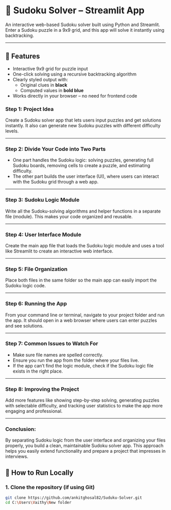 # 🧩 Sudoku Solver – Streamlit App

An interactive web-based Sudoku solver built using Python and Streamlit.  
Enter a Sudoku puzzle in a 9x9 grid, and this app will solve it instantly using backtracking.

---

## 🚀 Features

- Interactive 9x9 grid for puzzle input
- One-click solving using a recursive backtracking algorithm
- Clearly styled output with:
  - Original clues in **black**
  - Computed values in **bold blue**
- Works directly in your browser – no need for frontend code




### Step 1: **Project Idea**

Create a Sudoku solver app that lets users input puzzles and get solutions instantly. It also can generate new Sudoku puzzles with different difficulty levels.

---

### Step 2: **Divide Your Code into Two Parts**

* One part handles the Sudoku logic: solving puzzles, generating full Sudoku boards, removing cells to create a puzzle, and estimating difficulty.
* The other part builds the user interface (UI), where users can interact with the Sudoku grid through a web app.

---

### Step 3: **Sudoku Logic Module**

Write all the Sudoku-solving algorithms and helper functions in a separate file (module). This makes your code organized and reusable.

---

### Step 4: **User Interface Module**

Create the main app file that loads the Sudoku logic module and uses a tool like Streamlit to create an interactive web interface.

---

### Step 5: **File Organization**

Place both files in the same folder so the main app can easily import the Sudoku logic code.

---

### Step 6: **Running the App**

From your command line or terminal, navigate to your project folder and run the app. It should open in a web browser where users can enter puzzles and see solutions.

---

### Step 7: **Common Issues to Watch For**

* Make sure file names are spelled correctly.
* Ensure you run the app from the folder where your files live.
* If the app can’t find the logic module, check if the Sudoku logic file exists in the right place.

---

### Step 8: **Improving the Project**

Add more features like showing step-by-step solving, generating puzzles with selectable difficulty, and tracking user statistics to make the app more engaging and professional.

---

### Conclusion:

By separating Sudoku logic from the user interface and organizing your files properly, you build a clean, maintainable Sudoku solver app. This approach helps you easily extend functionality and prepare a project that impresses in interviews.


## 🔧 How to Run Locally

### 1. Clone the repository (if using Git)

```bash
git clone https://github.com/ankitghosal82/Suduku-Solver.git
cd C:\Users\Vaithy\New folder
